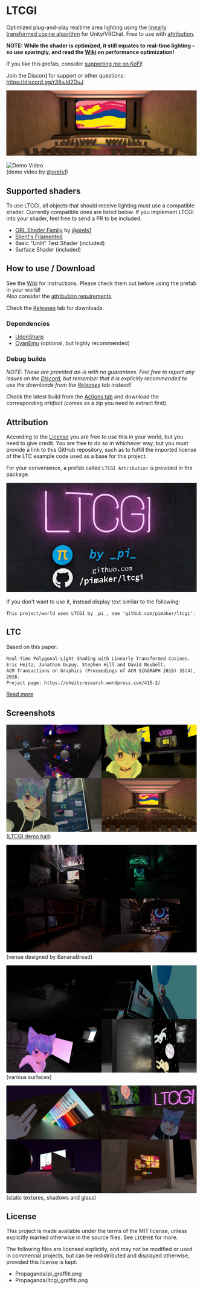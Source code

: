 # LTCGI

Optimized plug-and-play realtime area lighting using the [linearly transformed cosine algorithm](#LTC) for Unity/VRChat. Free to use with [attribution](#Attribution).

**NOTE: While the shader is optimized, it still equates to real-time lighting - so use sparingly, and read the [Wiki](https://github.com/PiMaker/ltcgi/wiki) on performance optimization!**

If you like this prefab, consider [supporting me on KoFi](https://ko-fi.com/pimaker)!

Join the Discord for support or other questions: https://discord.gg/r38vJd2DuJ

![Header Image](./Screenshots/header.jpg)

![Demo Video](./Screenshots/ltcgi.gif)  
(demo video by [@orels1](https://github.com/orels1))

## Supported shaders

To use LTCGI, all objects that should receive lighting must use a compatible shader. Currently compatible ones are listed below. If you implement LTCGI into your shader, feel free to send a PR to be included.

* [ORL Shader Family](https://shaders.orels.sh/) by [@orels1](https://github.com/orels1)
* [Silent's Filamented](https://gitlab.com/s-ilent/filamented)
* Basic "Unlit" Test Shader (included)
* Surface Shader (included)

## How to use / Download

See the [Wiki](https://github.com/PiMaker/ltcgi/wiki) for instructions. Please check them out before using the prefab in your world!  
Also consider the [attribution requirements](#Attribution).

Check the [Releases](https://github.com/PiMaker/ltcgi/releases) tab for downloads.

### Dependencies
* [UdonSharp](https://github.com/MerlinVR/UdonSharp)
* [CyanEmu](https://github.com/CyanLaser/CyanEmu) (optional, but highly recommended)

### Debug builds

*NOTE: These are provided as-is with no guarantees. Feel free to report any issues on the [Discord](https://discord.gg/r38vJd2DuJ), but remember that it is explicitly recommended to use the downloads from the [Releases](https://github.com/PiMaker/ltcgi/releases) tab instead!*

Check the latest build from the [Actions tab](https://github.com/PiMaker/ltcgi/actions/workflows/main.yml?query=is%3Asuccess) and download the corresponding *artifact* (comes as a zip you need to extract first).

## Attribution

According to the [License](#License) you are free to use this in your world, but you need to give credit. You are free to do so in whichever way, but you must provide a link to this GitHub repository, such as to fulfill the imported license of the LTC example code used as a base for this project.

For your convenience, a prefab called `LTCGI Attribution` is provided in the package.

![LTCGI Attribution Prefab](Screenshots/attribution.jpg)

If you don't want to use it, instead display text similar to the following:

```
This project/world uses LTCGI by _pi_, see 'github.com/pimaker/ltcgi'.
```

## LTC

Based on this paper:
```
Real-Time Polygonal-Light Shading with Linearly Transformed Cosines.
Eric Heitz, Jonathan Dupuy, Stephen Hill and David Neubelt.
ACM Transactions on Graphics (Proceedings of ACM SIGGRAPH 2016) 35(4), 2016.
Project page: https://eheitzresearch.wordpress.com/415-2/
```
[Read more](https://eheitzresearch.wordpress.com/415-2/)

## Screenshots

![Screenshot](./Screenshots/collage4.jpg)  
([LTCGI demo hall](https://vrchat.com/home/launch?worldId=wrld_aa2627ec-c63a-4db2-aa3e-9078d41c6d9c))

![Screenshot](./Screenshots/collage2.jpg)  
(venue designed by BananaBread)

![Screenshot](./Screenshots/collage3.jpg)  
(various surfaces)

![Screenshot](./Screenshots/collage1.jpg)  
(static textures, shadows and glass)

## License

This project is made available under the terms of the MIT license, unless explicitly marked otherwise in the source files. See `LICENSE` for more.

The following files are licensed explicitly, and may not be modified or used in commercial projects, but can be redistributed and displayed otherwise, provided this license is kept:

* Propaganda/pi_graffiti.png
* Propaganda/ltcgi_graffiti.png
